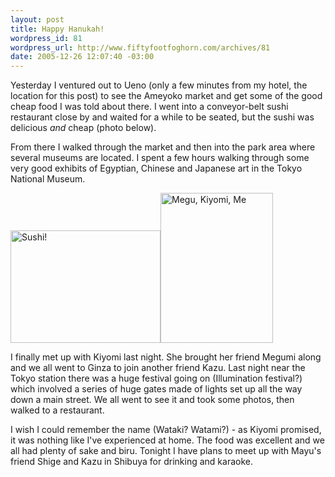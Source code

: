```yaml
--- 
layout: post
title: Happy Hanukah!
wordpress_id: 81
wordpress_url: http://www.fiftyfootfoghorn.com/archives/81
date: 2005-12-26 12:07:40 -03:00
---
```

Yesterday I ventured out to Ueno (only a few minutes from my hotel, the location for this post) to see the Ameyoko market and get some of the good cheap food I was told about there. I went into a conveyor-belt sushi restaurant close by and waited for a while to be seated, but the sushi was delicious <em>and</em> cheap (photo below).

From there I walked through the market and then into the park area where several museums are located. I spent a few hours walking through some very good exhibits of Egyptian, Chinese and Japanese art in the Tokyo National Museum.

<a href="http://flickr.com/photos/fiftyfeet/77114214"><img src="http://static.flickr.com/37/77114214_08f0f332ea_m.jpg" width="240" height="180" alt="Sushi!" border="0" /></a><a href="http://flickr.com/photos/fiftyfeet/77396508"><img src="http://static.flickr.com/39/77396508_6c64bec15e_m.jpg" width="180" height="240" alt="Megu, Kiyomi, Me" border="0" /></a> 

I finally met up with Kiyomi last night. She brought her friend Megumi along and we all went to Ginza to join another friend Kazu. Last night near the Tokyo station there was a huge festival going on (Illumination festival?) which involved a series of huge gates made of lights set up all the way down a main street. We all went to see it and took some photos, then walked to a restaurant.

I wish I could remember the name (Wataki? Watami?) - as Kiyomi promised, it was nothing like I've experienced at home. The food was excellent and we all had plenty of sake and biru. Tonight I have plans to meet up with Mayu's friend Shige and Kazu in Shibuya for drinking and karaoke.
